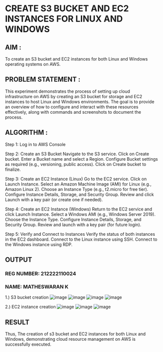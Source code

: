 # CREATE S3 BUCKET AND EC2 INSTANCES FOR LINUX AND WINDOWS
## AIM :
To create an S3 bucket and EC2 instances for both Linux and Windows operating systems on AWS.

## PROBLEM STATEMENT :
This experiment demonstrates the process of setting up cloud infrastructure on AWS by creating an S3 bucket for storage and EC2 instances to host Linux and Windows environments. The goal is to provide an overview of how to configure and interact with these resources effectively, along with commands and screenshots to document the process.

## ALGORITHM :
Step 1:
Log in to AWS Console

Step 2: Create an S3 Bucket
Navigate to the S3 service.
Click on Create bucket.
Enter a Bucket name and select a Region.
Configure Bucket settings as required (e.g., versioning, public access).
Click on Create bucket to finalize.

Step 3: Create an EC2 Instance (Linux)
Go to the EC2 service.
Click on Launch Instance.
Select an Amazon Machine Image (AMI) for Linux (e.g., Amazon Linux 2).
Choose an Instance Type (e.g., t2.micro for free tier).
Configure Instance Details, Storage, and Security Group.
Review and click Launch with a key pair (or create one if needed).

Step 4: Create an EC2 Instance (Windows)
Return to the EC2 service and click Launch Instance.
Select a Windows AMI (e.g., Windows Server 2019).
Choose the Instance Type.
Configure Instance Details, Storage, and Security Group.
Review and launch with a key pair (for future login).

Step 5: Verify and Connect to Instances
Verify the status of both instances in the EC2 dashboard.
Connect to the Linux instance using SSH.
Connect to the Windows instance using RDP.

## OUTPUT
### REG NUMBER: 212222110024
### NAME: MATHESWARAN K
1.) S3 bucket creation
![image](https://github.com/user-attachments/assets/8e87ec90-5256-4620-b07c-83b50d552c12)
![image](https://github.com/user-attachments/assets/85337179-40c7-4ca6-bdd2-2ea94b8e1a49)
![image](https://github.com/user-attachments/assets/9bdef3c1-f622-4a0f-b937-1abb693fbf4e)
![image](https://github.com/user-attachments/assets/0cb2e5bb-5669-4fda-89e8-eadaaa258ae0)

2.) EC2 instance creation
![image](https://github.com/user-attachments/assets/6fbf5dba-6bc8-4452-9111-347586689a23)
![image](https://github.com/user-attachments/assets/30b97ac6-3a23-4345-a039-079563556ad9)
![image](https://github.com/user-attachments/assets/eadb71ce-bee9-4b17-9b54-d295c0ddc69a)


## RESULT
Thus, The creation of s3 bucket and EC2 instances for both Linux and Windows, demonstrating cloud resource management on AWS is successfully executed.

  


